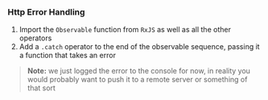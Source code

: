 ### Http Error Handling
1. Import the `Observable` function from `RxJS` as well as all the other operators
2. Add a `.catch` operator to the end of the observable sequence, passing it a function that takes an error

> **Note:** we just logged the error to the console for now, in reality you would probably want to push it to a remote server or something of that sort